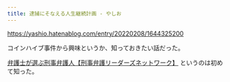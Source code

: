 ```yaml
---
title: 逮捕にそなえる人生継続計画 - やしお
---
```


https://yashio.hatenablog.com/entry/20220208/1644325200

コインハイブ事件から興味というか、知っておきたい話だった。

[弁護士が選ぶ刑事弁護人【刑事弁護リーダーズネットワーク】](https://www.keijibengoleaders.net/)
というのは初めて知った。
